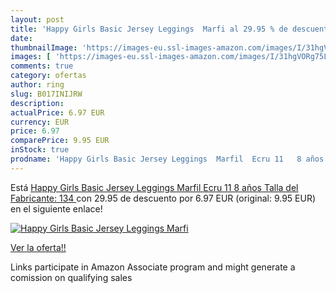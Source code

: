 ```yaml
---
layout: post
title: 'Happy Girls Basic Jersey Leggings  Marfi al 29.95 % de descuento'
date: 
thumbnailImage: 'https://images-eu.ssl-images-amazon.com/images/I/31hgVORg75L._SL200_.jpg'
images: [ 'https://images-eu.ssl-images-amazon.com/images/I/31hgVORg75L._SL200_.jpg' ]
comments: true
category: ofertas
author: ring
slug: B017INIJRW
description:
actualPrice: 6.97 EUR
currency: EUR
price: 6.97
comparePrice: 9.95 EUR
inStock: true
prodname: 'Happy Girls Basic Jersey Leggings  Marfil  Ecru 11   8 años  Talla del Fabricante: 134 '
---
```


Está [Happy Girls Basic Jersey Leggings  Marfil  Ecru 11   8 años  Talla del Fabricante: 134 ](https://www.amazon.es/dp/B017INIJRW/?tag=tolees-21) con 29.95 de descuento por 6.97 EUR (original: 9.95 EUR) en el siguiente enlace!

[![Happy Girls Basic Jersey Leggings  Marfi](https://images-eu.ssl-images-amazon.com/images/I/31hgVORg75L._SL200_.jpg)](https://www.amazon.es/dp/B017INIJRW/?tag=tolees-21)

[Ver la oferta!!](https://www.amazon.es/dp/B017INIJRW/?tag=tolees-21)

Links participate in Amazon Associate program and might generate a comission on qualifying sales


